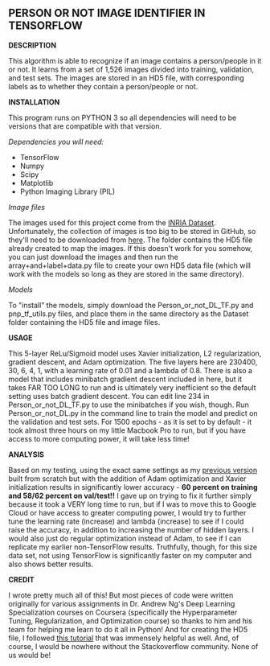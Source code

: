 ## PERSON OR NOT IMAGE IDENTIFIER IN TENSORFLOW

**DESCRIPTION** 

This algorithm is able to recognize if an image contains a person/people in it or not. It learns from a set of 1,526 images divided into training, validation, and test sets. The images are stored in an HD5 file, with corresponding labels as to whether they contain a person/people or not.

**INSTALLATION**

This program runs on PYTHON 3 so all dependencies will need to be versions that are compatible with that version.

*Dependencies you will need:*

- TensorFlow
- Numpy
- Scipy
- Matplotlib
- Python Imaging Library (PIL)

*Image files*

The images used for this project come from the [INRIA Dataset](http://pascal.inrialpes.fr/data/human/). Unfortunately, the collection of images is too big to be stored in GitHub, so they'll need to be downloaded from [here](https://www.dropbox.com/s/ebnuk1nmibvcs7s/Dataset.zip?dl=0). The folder contains the HD5 file already created to map the images. If this doesn't work for you somehow, you can just download the images and then run the array+and+label+data.py file to create your own HD5 data file (which will work with the models so long as they are stored in the same directory).

*Models*

To "install" the models, simply download the Person_or_not_DL_TF.py and pnp_tf_utils.py files, and place them in the same directory as the Dataset folder containing the HD5 file and image files.

**USAGE**

This 5-layer ReLu/Sigmoid model uses Xavier initialization, L2 regularization, gradient descent, and Adam optimization. The five layers here are 230400, 30, 6, 4, 1, with a learning rate of 0.01 and a lambda of 0.8. There is also a model that includes minibatch gradient descent included in here, but it takes FAR TOO LONG to run and is ultimately very inefficient so the default setting uses batch gradient descent. You can edit line 234 in Person_or_not_DL_TF.py to use the minibatches if you wish, though. Run Person_or_not_DL.py in the command line to train the model and predict on the validation and test sets. For 1500 epochs - as it is set to by default - it took almost three hours on my little Macbook Pro to run, but if you have access to more computing power, it will take less time!

**ANALYSIS**

Based on my testing, using the exact same settings as my [previous version](https://github.com/priyankaincode/Person-Image-Classifier-NN) built from scratch but with the addition of Adam optimization and Xavier initialization results in significantly lower accuracy - **60 percent on training and 58/62 percent on val/test!!** I gave up on trying to fix it further simply because it took a VERY long time to run, but if I was to move this to Google Cloud or have access to greater computing power, I would try to further tune the learning rate (increase) and lambda (increase) to see if I could raise the accuracy, in addition to increasing the number of hidden layers. I would also just do regular optimization instead of Adam, to see if I can replicate my earlier non-TensorFlow results. Truthfully, though, for this size data set, not using TensorFlow is significantly faster on my computer and also shows better results.

**CREDIT**

I wrote pretty much all of this! But most pieces of code were written originally for various assignments in Dr. Andrew Ng's Deep Learning Specialization courses on Coursera (specifically the Hyperparameter Tuning, Regularization, and Optimization course) so thanks to him and his team for helping me learn to do it all in Python! And for creating the HD5 file, I followed [this tutorial](http://machinelearninguru.com/deep_learning/data_preparation/hdf5/hdf5.html) that was immensely helpful as well. And, of course, I would be nowhere without the Stackoverflow community. None of us would be!
